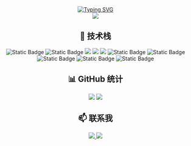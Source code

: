 <div align="center">
  <a href="https://blog.sunguoqi.com/">
    <img src="https://readme-typing-svg.demolab.com?font=Fira+Code&pause=1000&color=024EF7&width=435&lines=热爱可抵岁月漫长！;让正确的事情持续发生！&center=true&size=27" alt="Typing SVG" />
  </a>
</div>

<div align="center">
  <img src="https://github-readme-stats.vercel.app/api?username=CoxHerbert&show_icons=true&theme=transparent" /> 
</div>

<div align="center">
  <h2>🌟 技术栈</h2>
  <span> 
    <img alt="Static Badge" src="https://img.shields.io/badge/Vue-%2342b883?style=flat-square&logo=Vue&logoColor=%23fff"> 
    <img alt="Static Badge" src="https://img.shields.io/badge/TypeScript-%230072b3?style=flat-square&logo=TypeScript&logoColor=%23fff"> 
    <img src="https://img.shields.io/badge/-JavaScript-F7DF1E?style=flat-square&logo=javascript&logoColor=white" /> 
    <img src="https://img.shields.io/badge/-HTML5-E34F26?style=flat-square&logo=html5&logoColor=white" /> 
    <img src="https://img.shields.io/badge/-CSS3-1572B6?style=flat-square&logo=css3" /> 
    <img alt="Static Badge" src="https://img.shields.io/badge/Webpack-%230072b3?style=flat-square&logo=webpack&logoColor=%23fff"> 
    <img alt="Static Badge" src="https://img.shields.io/badge/Vite-%239a60fe?style=flat-square&logo=vite&logoColor=%23fff"> 
    <img alt="Static Badge" src="https://img.shields.io/badge/Sass-%23c66394?style=flat-square&logo=Sass&logoColor=%23fff"> 
    <img alt="Static Badge" src="https://img.shields.io/badge/Visual_Studio_Code-007ACC?style=flat-square&logo=Visual-Studio-Code&logoColor=white"> 
    <img alt="Static Badge" src="https://img.shields.io/badge/Git-F05032?style=flat-square&logo=Git&logoColor=white">  
  </span>
</div>

<div align="center">
  <h2>📊 GitHub 统计</h2>
  <img src="https://github-readme-streak-stats.herokuapp.com/?user=CoxHerbert&theme=transparent" />
  <img src="https://github-profile-summary-cards.vercel.app/api/cards/profile-details?username=CoxHerbert&theme=vue" />
</div>

<div align="center">
  <h2>📫 联系我</h2>
  <a href="https://blog.sunguoqi.com/" target="_blank">
    <img src="https://img.shields.io/badge/Blog-%230077B5.svg?style=flat-square&logo=RSS&logoColor=white" />
  </a>
  <a href="mailto:youremail@example.com">
    <img src="https://img.shields.io/badge/Email-D14836?style=flat-square&logo=Gmail&logoColor=white" />
  </a>
</div>
